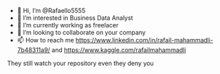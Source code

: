 - 👋 Hi, I’m @Rafaello5555
- 👀 I’m interested in Business Data Analyst
- 🌱 I’m currently working as freelacer
- 💞️ I’m looking to collaborate on your company
- 📫 How to reach me https://www.linkedin.com/in/rafail-mahammadli-7b48311a9/ and https://www.kaggle.com/rafailmahammadli

They still watch your repository even they deny you 


<!---
Rafaello5555/Rafaello5555 is a ✨ special ✨ repository because its `README.md` (this file) appears on your GitHub profile.
You can click the Preview link to take a look at your changes.
--->
